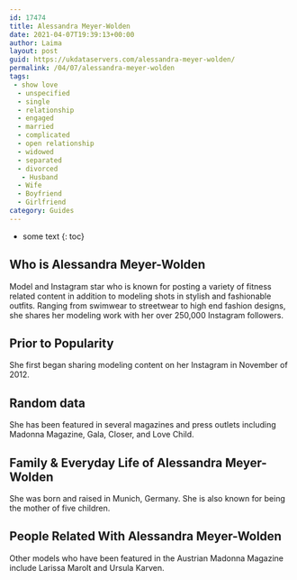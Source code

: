 ```yaml
---
id: 17474
title: Alessandra Meyer-Wolden
date: 2021-04-07T19:39:13+00:00
author: Laima
layout: post
guid: https://ukdataservers.com/alessandra-meyer-wolden/
permalink: /04/07/alessandra-meyer-wolden
tags:
 - show love
  - unspecified
  - single
  - relationship
  - engaged
  - married
  - complicated
  - open relationship
  - widowed
  - separated
  - divorced
   - Husband
  - Wife
  - Boyfriend
  - Girlfriend
category: Guides
---
```


* some text
{: toc}


## Who is Alessandra Meyer-Wolden
                  
                  
                  
Model and Instagram star who is known for posting a variety of fitness related content in addition to modeling shots in stylish and fashionable outfits. Ranging from swimwear to streetwear to high end fashion designs, she shares her modeling work with her over 250,000 Instagram followers. 
                  
              
            
              
            
                
                
                
## Prior to Popularity
                  
                  
                  
She first began sharing modeling content on her Instagram in November of 2012. 
                  
              
            
              
            
                
                
                
## Random data
                  
                  
                  
She has been featured in several magazines and press outlets including Madonna Magazine, Gala, Closer, and Love Child. 
                  
              
            
              
            
                
                
                
## Family & Everyday Life of Alessandra Meyer-Wolden
                  
                  
                  
She was born and raised in Munich, Germany. She is also known for being the mother of five children. 
                  
              
            
              
            
                
                
                
## People Related With Alessandra Meyer-Wolden
                  
                  
                  
Other models who have been featured in the Austrian Madonna Magazine include Larissa Marolt and Ursula Karven. 
                  
              
            
              
            
                
              
            
              
              
            
            
              
            
          
          
          